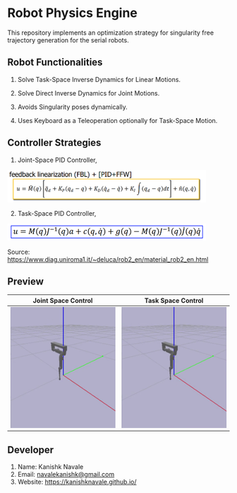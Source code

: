 # Robot Physics Engine

This repository implements an optimization strategy for singularity free trajectory generation for the serial robots.

## Robot Functionalities

1. Solve Task-Space Inverse Dynamics for Linear Motions.

2. Solve Direct Inverse Dynamics for Joint Motions.

3. Avoids Singularity poses dynamically.

4. Uses Keyboard as a Teleoperation optionally for Task-Space Motion.

## Controller Strategies

1. Joint-Space PID Controller,

<img src="pictures/Joint-Space Inverse Dynamics.png" width="450">

2. Task-Space PID Controller,

<img src="pictures/Task-Space Inverse Dynamics.png" width="450">

Source: <https://www.diag.uniroma1.it/~deluca/rob2_en/material_rob2_en.html>

## Preview

|Joint Space Control|Task Space Control|
|:--:|:--:|
|<img src="pictures/joint.gif" width="448">|<img src="pictures/linear.gif" width="450">|

## Developer

1. Name: Kanishk Navale
2. Email: navalekanishk@gmail.com
3. Website: <https://kanishknavale.github.io/>

